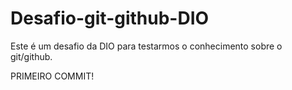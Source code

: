 # Desafio-git-github-DIO

Este é um desafio da DIO para testarmos o conhecimento sobre o git/github.

PRIMEIRO COMMIT!
